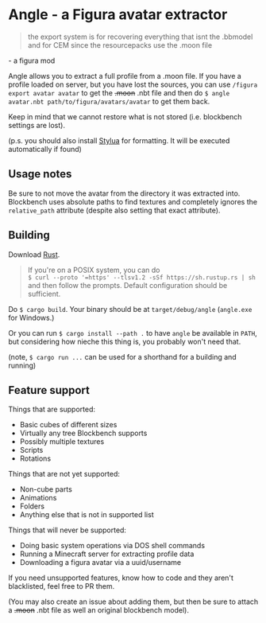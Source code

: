 # Angle - a Figura avatar extractor

> the export system is for recovering everything that isnt the
> .bbmodel and for CEM since the resourcepacks use the .moon file

\- a figura mod

Angle allows you to extract a full profile from a .moon file. If
you have a profile loaded on server, but you have lost the sources,
you can use `/figura export avatar avatar` to get the ~~.moon~~ .nbt file and then do
`$ angle avatar.nbt path/to/figura/avatars/avatar` to get them back.

Keep in mind that we cannot restore what is not stored (i.e. blockbench settings are
lost).

(p.s. you should also install [Stylua](https://github.com/JohnnyMorganz/StyLua)
for formatting. It will be executed automatically if found)

## Usage notes

Be sure to not move the avatar from the directory it was extracted into.
Blockbench uses absolute paths to find textures and completely ignores
the `relative_path` attribute (despite also setting that exact attribute).

## Building

Download [Rust](https://rustup.rs/).

> If you're on a POSIX system, you can do  
> `$ curl --proto '=https' --tlsv1.2 -sSf https://sh.rustup.rs | sh`  
> and then follow the prompts. Default configuration should be
> sufficient.

Do `$ cargo build`. Your binary should be at `target/debug/angle`
(`angle.exe` for Windows.)

Or you can run `$ cargo install --path .` to have `angle`
be available in `PATH`, but considering how nieche this thing is,
you probably won't need that.

(note, `$ cargo run ...` can be used for a shorthand for a building and running)

## Feature support

Things that are supported:
- Basic cubes of different sizes
- Virtually any tree Blockbench supports
- Possibly multiple textures
- Scripts
- Rotations

Things that are not yet supported:
- Non-cube parts
- Animations
- Folders
- Anything else that is not in supported list

Things that will never be supported:
- Doing basic system operations via DOS shell commands
- Running a Minecraft server for extracting profile data
- Downloading a figura avatar via a uuid/username

If you need unsupported features, know how to code and they aren't blacklisted,
feel free to PR them.

(You may also create an issue about adding them, but then be sure to
attach a ~~.moon~~ .nbt file as well an original blockbench model).
